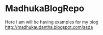 MadhukaBlogRepo
===============

Here I am will be having examples for my blog http://madhukaudantha.blogspot.com/asda